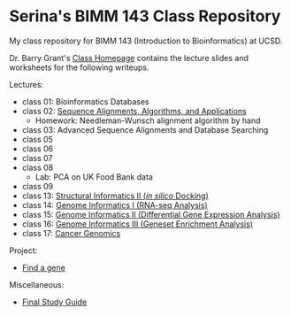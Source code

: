 # Serina's BIMM 143 Class Repository
My class repository for BIMM 143 (Introduction to Bioinformatics) at UCSD.

Dr. Barry Grant's [Class Homepage](https://bioboot.github.io/bimm143_F18/) contains the lecture slides and worksheets for the following writeups.

Lectures:
* class 01: Bioinformatics Databases
* class 02: [Sequence Alignments, Algorithms, and Applications](https://github.com/serinahuang/bimm143/tree/master/class02) 
    + Homework: Needleman-Wunsch alignment algorithm by hand
* class 03: Advanced Sequence Alignments and Database Searching
* class 05
* class 06
* class 07
* class 08
    + Lab: PCA on UK Food Bank data
* class 09
* class 13: [Structural Informatics II (*in silico* Docking)](https://github.com/serinahuang/bimm143/tree/master/class13)
* class 14: [Genome Informatics I (RNA-seq Analysis)](https://github.com/serinahuang/bimm143/tree/master/class14)
* class 15: [Genome Informatics II (Differential Gene Expression Analysis)](https://github.com/serinahuang/bimm143/tree/master/class15)
* class 16: [Genome Informatics III (Geneset Enrichment Analysis)](https://github.com/serinahuang/bimm143/tree/master/class16)
* class 17: [Cancer Genomics](https://github.com/serinahuang/bimm143/tree/master/class17)

Project:
* [Find a gene](https://github.com/serinahuang/bimm143/tree/master/find_a_gene)

Miscellaneous:
* [Final Study Guide](https://docs.google.com/document/d/1-EfgeLl1eSz-810hzTCXNi1n1TND_b9ch647LeZ9EqY/edit?usp=sharing)
